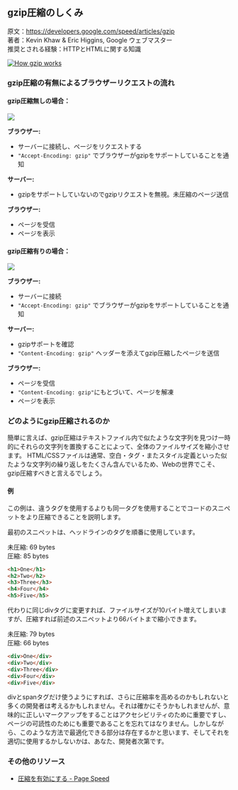 ## gzip圧縮のしくみ

原文：https://developers.google.com/speed/articles/gzip  
著者：Kevin Khaw & Eric Higgins, Google ウェブマスター  
推奨とされる経験：HTTPとHTMLに関する知識


[![How gzip works](http://img.youtube.com/vi/Mjab_aZsdxw/0.jpg)](http://www.youtube.com/watch?v=Mjab_aZsdxw)


### gzip圧縮の有無によるブラウザーリクエストの流れ

#### gzip圧縮無しの場合：

![](https://raw.github.com/t32k/speed/master/images/gzip_off.png)

__ブラウザー:__

+  サーバーに接続し、ページをリクエストする
+ `"Accept-Encoding: gzip"` でブラウザーがgzipをサポートしていることを通知

__サーバー:__

+ gzipをサポートしていないのでgzipリクエストを無視。未圧縮のページ送信

__ブラウザー:__

+ ページを受信
+ ページを表示


#### gzip圧縮有りの場合：

![](https://raw.github.com/t32k/speed/master/images/gzip_on.png)

__ブラウザー:__

+  サーバーに接続
+ `"Accept-Encoding: gzip"` でブラウザーがgzipをサポートしていることを通知

__サーバー:__

+ gzipサポートを確認
+ `"Content-Encoding: gzip"` ヘッダーを添えてgzip圧縮したページを送信


__ブラウザー:__

+ ページを受信
+ `"Content-Encoding: gzip"`にもとづいて、ページを解凍
+ ページを表示

### どのようにgzip圧縮されるのか

簡単に言えば、gzip圧縮はテキストファイル内で似たような文字列を見つけ一時的にそれらの文字列を置換することによって、全体のファイルサイズを縮小させます。 HTML/CSSファイルは通常、空白・タグ・またスタイル定義といった似たような文字列の繰り返しをたくさん含んでいるため、Webの世界でこそ、gzip圧縮すべきと言えるでしょう。

#### 例

この例は、違うタグを使用するよりも同一タグを使用することでコードのスニペットをより圧縮できることを説明します。

最初のスニペットは、ヘッドラインのタグを順番に使用しています。

未圧縮: 69 bytes  
圧縮: 85 bytes

```html
<h1>One</h1>
<h2>Two</h2>
<h3>Three</h3>
<h4>Four</h4>
<h5>Five</h5>
```

代わりに同じdivタグに変更すれば、ファイルサイズが10バイト増えてしまいますが、圧縮すれば前述のスニペットより66バイトまで縮小できます。

未圧縮: 79 bytes  
圧縮: 66 bytes

```html
<div>One</div>
<div>Two</div>
<div>Three</div>
<div>Four</div>
<div>Five</div>
```

divとspanタグだけ使うようにすれば、さらに圧縮率を高めるのかもしれないと多くの開発者は考えるかもしれません。それは確かにそうかもしれませんが、意味的に正しいマークアップをすることはアクセシビリティのために重要ですし、ページの可読性のためにも重要であることを忘れてはなりません。しかしながら、このような方法で最適化できる部分は存在するかと思います、そしてそれを適切に使用するかしないかは、あなた、開発者次第です。


### その他のリソース

+ [圧縮を有効にする - Page Speed](/docs/best-practices/payload.md)
